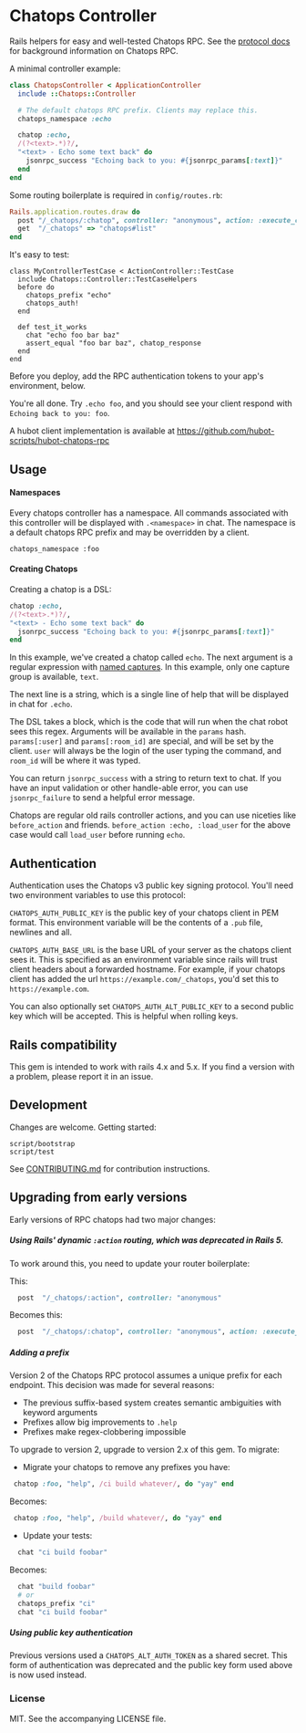 # Chatops Controller

Rails helpers for easy and well-tested Chatops RPC. See the [protocol docs](docs/protocol-description.md)
for background information on Chatops RPC.

A minimal controller example:

```ruby
class ChatopsController < ApplicationController
  include ::Chatops::Controller

  # The default chatops RPC prefix. Clients may replace this.
  chatops_namespace :echo

  chatop :echo,
  /(?<text>.*)?/,
  "<text> - Echo some text back" do
    jsonrpc_success "Echoing back to you: #{jsonrpc_params[:text]}"
  end
end
```

Some routing boilerplate is required in `config/routes.rb`:

```ruby
Rails.application.routes.draw do
  post "/_chatops/:chatop", controller: "anonymous", action: :execute_chatop
  get  "/_chatops" => "chatops#list"
end
```

It's easy to test:

```
class MyControllerTestCase < ActionController::TestCase
  include Chatops::Controller::TestCaseHelpers
  before do
    chatops_prefix "echo"
    chatops_auth!
  end

  def test_it_works
    chat "echo foo bar baz"
    assert_equal "foo bar baz", chatop_response
  end
end
```

Before you deploy, add the RPC authentication tokens to your app's environment,
below.

You're all done. Try `.echo foo`, and you should see your client respond with
`Echoing back to you: foo`.

A hubot client implementation is available at
<https://github.com/hubot-scripts/hubot-chatops-rpc>

## Usage

#### Namespaces

Every chatops controller has a namespace. All commands associated with this
controller will be displayed with `.<namespace>` in chat. The namespace is a
default chatops RPC prefix and may be overridden by a client.

```
chatops_namespace :foo
```

#### Creating Chatops

Creating a chatop is a DSL:

```ruby
chatop :echo,
/(?<text>.*)?/,
"<text> - Echo some text back" do
  jsonrpc_success "Echoing back to you: #{jsonrpc_params[:text]}"
end
```

In this example, we've created a chatop called `echo`. The next argument is a
regular expression with [named
captures](http://ruby-doc.org/core-1.9.3/Regexp.html#method-i-named_captures).
In this example, only one capture group is available, `text`.

The next line is a string, which is a single line of help that will be displayed
in chat for `.echo`.

The DSL takes a block, which is the code that will run when the chat robot sees
this regex. Arguments will be available in the `params` hash. `params[:user]`
and `params[:room_id]` are special, and will be set by the client. `user` will
always be the login of the user typing the command, and `room_id` will be where
it was typed.

You can return `jsonrpc_success` with a string to return text to chat. If you
have an input validation or other handle-able error, you can use
`jsonrpc_failure` to send a helpful error message.

Chatops are regular old rails controller actions, and you can use niceties like
`before_action` and friends. `before_action :echo, :load_user` for the above
case would call `load_user` before running `echo`.

## Authentication

Authentication uses the Chatops v3 public key signing protocol. You'll need
two environment variables to use this protocol:

`CHATOPS_AUTH_PUBLIC_KEY` is the public key of your chatops client in PEM
format. This environment variable will be the contents of a `.pub` file,
newlines and all.

`CHATOPS_AUTH_BASE_URL` is the base URL of your server as the chatops client
sees it. This is specified as an environment variable since rails will trust
client headers about a forwarded hostname. For example, if your chatops client
has added the url `https://example.com/_chatops`, you'd set this to
`https://example.com`.

You can also optionally set `CHATOPS_AUTH_ALT_PUBLIC_KEY` to a second public key
which will be accepted. This is helpful when rolling keys.

## Rails compatibility

This gem is intended to work with rails 4.x and 5.x. If you find a version
with a problem, please report it in an issue.

## Development

Changes are welcome. Getting started:

```
script/bootstrap
script/test
```

See [CONTRIBUTING.md](CONTRIBUTING.md) for contribution instructions.

## Upgrading from early versions

Early versions of RPC chatops had two major changes:

##### Using Rails' dynamic `:action` routing, which was deprecated in Rails 5.

To work around this, you need to update your router boilerplate:

This:

```ruby
  post  "/_chatops/:action", controller: "anonymous"
```

Becomes this:

```ruby
  post  "/_chatops/:chatop", controller: "anonymous", action: :execute_chatop
```

##### Adding a prefix

Version 2 of the Chatops RPC protocol assumes a unique prefix for each endpoint. This decision was made for several reasons:

 * The previous suffix-based system creates semantic ambiguities with keyword arguments
 * Prefixes allow big improvements to `.help`
 * Prefixes make regex-clobbering impossible

To upgrade to version 2, upgrade to version 2.x of this gem. To migrate:

 * Migrate your chatops to remove any prefixes you have:

```ruby
 chatop :foo, "help", /ci build whatever/, do "yay" end
```

Becomes:

```ruby
 chatop :foo, "help", /build whatever/, do "yay" end
```

 * Update your tests:

```ruby
  chat "ci build foobar"
```

Becomes:

```ruby
  chat "build foobar"
  # or
  chatops_prefix "ci"
  chat "ci build foobar"
```

##### Using public key authentication

Previous versions used a `CHATOPS_ALT_AUTH_TOKEN` as a shared secret. This form
of authentication was deprecated and the public key form used above is now
used instead.

### License

MIT. See the accompanying LICENSE file.
